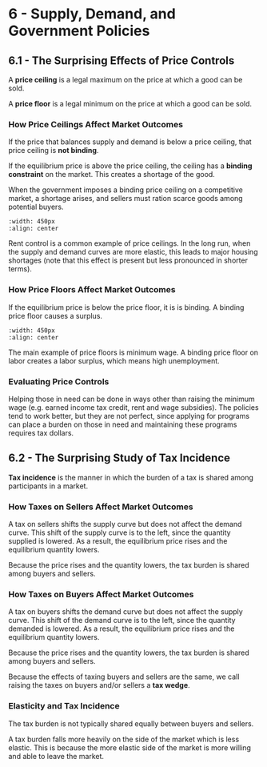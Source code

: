 # 6 - Supply, Demand, and Government Policies

## 6.1 - The Surprising Effects of Price Controls

A **price ceiling** is a legal maximum on the price at which a good can be sold.

A **price floor** is a legal minimum on the price at which a good can be sold.

### How Price Ceilings Affect Market Outcomes

If the price that balances supply and demand is below a price ceiling, that price ceiling is **not binding**.

If the equilibrium price is above the price ceiling, the ceiling has a **binding constraint** on the market. This creates a shortage of the good.

When the government imposes a binding price ceiling on a competitive market, a shortage arises, and sellers must ration scarce goods among potential buyers.

```{image} images/figure6-1-1.png
:width: 450px
:align: center
```

Rent control is a common example of price ceilings. In the long run, when the supply and demand curves are more elastic, this leads to major housing shortages (note that this effect is present but less pronounced in shorter terms).

### How Price Floors Affect Market Outcomes

If the equilibrium price is below the price floor, it is is binding. A binding price floor causes a surplus.

```{image} images/figure6-1-2.png
:width: 450px
:align: center
```

The main example of price floors is minimum wage. A binding price floor on labor creates a labor surplus, which means high unemployment.

### Evaluating Price Controls

Helping those in need can be done in ways other than raising the minimum wage (e.g. earned income tax credit, rent and wage subsidies). The policies tend to work better, but they are not perfect, since applying for programs can place a burden on those in need and maintaining these programs requires tax dollars.

## 6.2 - The Surprising Study of Tax Incidence

**Tax incidence** is the manner in which the burden of a tax is shared among participants in a market.

### How Taxes on Sellers Affect Market Outcomes

A tax on sellers shifts the supply curve but does not affect the demand curve. This shift of the supply curve is to the left, since the quantity supplied is lowered. As a result, the equilibrium price rises and the equilibrium quantity lowers.

Because the price rises and the quantity lowers, the tax burden is shared among buyers and sellers.

### How Taxes on Buyers Affect Market Outcomes

A tax on buyers shifts the demand curve but does not affect the supply curve. This shift of the demand curve is to the left, since the quantity demanded is lowered. As a result, the equilibrium price rises and the equilibrium quantity lowers.

Because the price rises and the quantity lowers, the tax burden is shared among buyers and sellers.

Because the effects of taxing buyers and sellers are the same, we call raising the taxes on buyers and/or sellers a **tax wedge**.

### Elasticity and Tax Incidence

The tax burden is not typically shared equally between buyers and sellers.

A tax burden falls more heavily on the side of the market which is less elastic. This is because the more elastic side of the market is more willing and able to leave the market.
